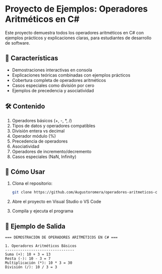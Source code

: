 # Proyecto de Ejemplos: Operadores Aritméticos en C#


Este proyecto demuestra todos los operadores aritméticos en C# con ejemplos prácticos y explicaciones claras, para estudiantes de desarrollo de software.

## 📌 Características

- Demostraciones interactivas en consola
- Explicaciones teóricas combinadas con ejemplos prácticos
- Cobertura completa de operadores aritméticos
- Casos especiales como división por cero
- Ejemplos de precedencia y asociatividad

## 🛠️ Contenido

1. Operadores básicos (+, -, *, /)
2. Tipos de datos y operadores compatibles
3. División entera vs decimal
4. Operador módulo (%)
5. Precedencia de operadores
6. Asociatividad
7. Operadores de incremento/decremento
8. Casos especiales (NaN, Infinity)

## 🚀 Cómo Usar

1. Clona el repositorio:
   ```bash
   git clone https://github.com/Augustoromera/operadores-aritmeticos-csharp.git
   ```

2. Abre el proyecto en Visual Studio o VS Code

3. Compila y ejecuta el programa

## 📝 Ejemplo de Salida

```text
=== DEMOSTRACIÓN DE OPERADORES ARITMÉTICOS EN C# ===

1. Operadores Aritméticos Básicos
--------------------------------
Suma (+): 10 + 3 = 13
Resta (-): 10 - 3 = 7
Multiplicación (*): 10 * 3 = 30
División (/): 10 / 3 = 3
```

